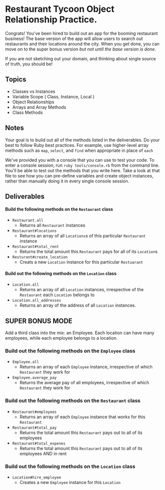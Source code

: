 # Restaurant Tycoon Object Relationship Practice.

Congrats!  You've been hired to build out an app for the booming restaurant business!  The base version of the app will allow users to search out restaurants and their locations around the city.  When you get done, you can move on to the super bonus version *but not until the base version is done*.

If you are not sketching out your domain, and thinking about single source of truth,
you should be!

## Topics

- Classes vs Instances
- Variable Scope ( Class, Instance, Local )
- Object Relationships
- Arrays and Array Methods
- Class Methods

## Notes

Your goal is to build out all of the methods listed in the deliverables. Do your best to follow Ruby best practices. For example, use higher-level array methods such as `map`, `select`, and `find` when appropriate in place of `each`

We've provided you with a console that you can use to test your code. To enter a console session, run `ruby tools/console.rb` from the command line. You'll be able to test out the methods that you write here. Take a look at that file to see how you can pre-define variables and create object instances, rather than manually doing it in every single console session.

## Deliverables

#### Build the following methods on the `Restaurant` class

+ `Restaurant.all`
  + Returns all `Restaurant` instances 
+ `Restaurant#locations`
  + Returns an array of all `Locations`s of this particular `Restaurant` instance 
+ `Restaurant#total_rent`
  + Returns the total amount this `Restaurant` pays for all of its `Location`s 
+ `Resturant#create_location`
  + Creats a new `Location` instance for this particular `Restuarant`


#### Build out the following methods on the `Location` class

+ `Location.all`
  + Returns an array of all `Location` instances, irrespective of the `Restaurant` each `Location` belongs to
+ `Location.all_addresses`
  + Returns an array of the address of all `Location` instances.


## SUPER BONUS MODE ##

Add a third class into the mix: an Employee.  Each location can have many employees, while each employee belongs to a location.

### Build out the following methods on the `Employee` class

+ `Employee.all`
  + Returns an array of each `Employee` instance, irrespective of which `Restaurant` they work for
+ `Employee.average_pay`
  + Returns the average pay of all employees, irrespective of which `Restaurant` they work for

### Build out the following methods on the `Restaurant` class 

+ `Restaurant#employees`
  + Returns an array of each `Employee` instance that works for this `Restaurant`
+ `Restaurant#total_pay`
  + Returns the total amount this `Restaurant` pays out to all of its employees
+ `Restaurant#total_expenes`
  + Returns the total amount this `Restaurant` pays out to all of its employees AND in rent 

### Build out the following methods on the `Location` class 

+ `Location#hire_employee`
  + Creates a new `Employee` instance for this `Location`
